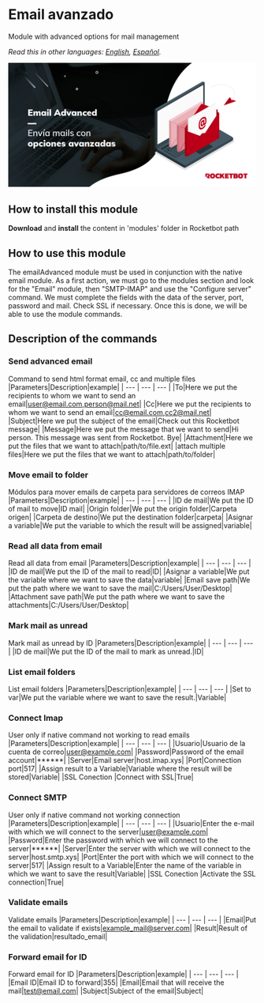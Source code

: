 
# Email avanzado
  
Module with advanced options for mail management  

*Read this in other languages: [English](Manual_emailAdvanced.md), [Español](Manual_emailAdvanced.es.md).*
  
![banner](imgs/Banner_emailAdvanced.png)
## How to install this module
  
__Download__ and __install__ the content in 'modules' folder in Rocketbot path  


## How to use this module
The emailAdvanced module must be used in conjunction with the native email module. As a first action, we must go to the modules section and look for the "Email" module, then "SMTP-IMAP" and use the "Configure server" command. We must complete the fields with the data of the server, port, password and mail. Check SSL if necessary. Once this is done, we will be able to use the module commands.


## Description of the commands

### Send advanced email
  
Command to send html format email, cc and multiple files
|Parameters|Description|example|
| --- | --- | --- |
|To|Here we put the recipients to whom we want to send an email|user@email.com,person@mail.net|
|Cc|Here we put the recipients to whom we want to send an email|cc@email.com,cc2@mail.net|
|Subject|Here we put the subject of the email|Check out this Rocketbot message|
|Message|Here we put the message that we want to send|Hi person. This message was sent from Rocketbot. Bye|
|Attachment|Here we put the files that we want to attach|path/to/file.ext|
|attach multiple files|Here we put the files that we want to attach|path/to/folder|

### Move email to folder
  
Módulos para mover emails de carpeta para servidores de correos IMAP
|Parameters|Description|example|
| --- | --- | --- |
|ID de mail|We put the ID of mail to move|ID mail|
|Origin folder|We put the origin folder|Carpeta origen|
|Carpeta de destino|We put the destination folder|carpeta|
|Asignar a variable|We put the variable to which the result will be assigned|variable|

### Read all data from email
  
Read all data from email
|Parameters|Description|example|
| --- | --- | --- |
|ID de mail|We put the ID of the mail to read|ID|
|Asignar a variable|We put the variable where we want to save the data|variable|
|Email save path|We put the path where we want to save the mail|C:/Users/User/Desktop|
|Attachment save path|We put the path where we want to save the attachments|C:/Users/User/Desktop|

### Mark mail as unread
  
Mark mail as unread by ID
|Parameters|Description|example|
| --- | --- | --- |
|ID de mail|We put the ID of the mail to mark as unread.|ID|

### List email folders
  
List email folders
|Parameters|Description|example|
| --- | --- | --- |
|Set to var|We put the variable where we want to save the result.|Variable|

### Connect Imap
  
User only if native command not working to read emails
|Parameters|Description|example|
| --- | --- | --- |
|Usuario|Usuario de la cuenta de correo|user@example.com|
|Password|Password of the email account|******|
|Server|Email server|host.imap.xys|
|Port|Connection port|517|
|Assign result to a Variable|Variable where the result will be stored|Variable|
|SSL Conection |Connect with SSL|True|

### Connect SMTP
  
User only if native command not working connection
|Parameters|Description|example|
| --- | --- | --- |
|Usuario|Enter the e-mail with which we will connect to the server|user@example.com|
|Password|Enter the password with which we will connect to the server|******|
|Server|Enter the server with which we will connect to the server|host.smtp.xys|
|Port|Enter the port with which we will connect to the server|517|
|Assign result to a Variable|Enter the name of the variable in which we want to save the result|Variable|
|SSL Conection |Activate the SSL connection|True|

### Validate emails
  
Validate emails
|Parameters|Description|example|
| --- | --- | --- |
|Email|Put the email to validate if exists|example_mail@server.com|
|Result|Result of the validation|resultado_email|

### Forward email for ID
  
Forward email for ID
|Parameters|Description|example|
| --- | --- | --- |
|Email ID|Email ID to forward|355|
|Email|Email that will receive the mail|test@email.com|
|Subject|Subject of the email|Subject|

